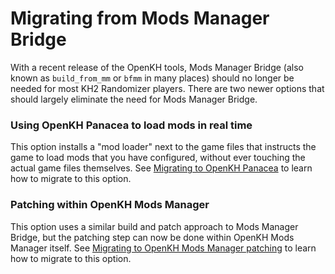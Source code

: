 # Migrating from Mods Manager Bridge

With a recent release of the OpenKH tools, Mods Manager Bridge (also known as `build_from_mm` or `bfmm` in many places)
should no longer be needed for most KH2 Randomizer players. There are two newer options that should largely eliminate
the need for Mods Manager Bridge.

### Using OpenKH Panacea to load mods in real time

This option installs a "mod loader" next to the game files that instructs the game to load mods that you have
configured, without ever touching the actual game files themselves. See
[Migrating to OpenKH Panacea](migrate-panacea.md) to learn how to migrate to this option.

### Patching within OpenKH Mods Manager

This option uses a similar build and patch approach to Mods Manager Bridge, but the patching step can now be done within
OpenKH Mods Manager itself. See [Migrating to OpenKH Mods Manager patching](migrate-patching.md) to learn how to migrate
to this option.
